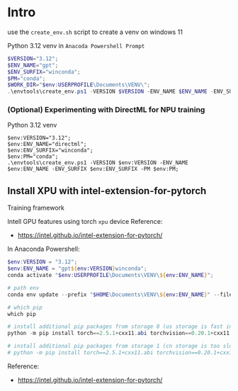 # Intro

use the `create_env.sh` script to create a venv on windows 11

Python 3.12 venv in `Anacoda Powershell Prompt`
```powershell
$VERSION="3.12";
$ENV_NAME="gpt";
$ENV_SURFIX="winconda";
$PM="conda";
$WORK_DIR="$env:USERPROFILE\Documents\VENV\";
.\envtools\create_env.ps1 -VERSION $VERSION -ENV_NAME $ENV_NAME -ENV_SURFIX $ENV_SURFIX -PM $PM -WORK_DIR $WORK_DIR;
```

### (Optional) Experimenting with DirectML for NPU training
Python 3.12 venv
```Anaconda Powershell Prompt
$env:VERSION="3.12";
$env:ENV_NAME="directml";
$env:ENV_SURFIX="winconda";
$env:PM="conda";
.\envtools\create_env.ps1 -VERSION $env:VERSION -ENV_NAME $env:ENV_NAME -ENV_SURFIX $env:ENV_SURFIX -PM $env:PM;
```

## Install XPU with intel-extension-for-pytorch

Training framework

Intell GPU features using torch `xpu` device
Reference:
* https://intel.github.io/intel-extension-for-pytorch/

In Anaconda Powershell:

```powershell
$env:VERSION = "3.12";
$env:ENV_NAME = "gpt${env:VERSION}winconda";
conda activate "$env:USERPROFILE\Documents\VENV\${env:ENV_NAME}";

# path env
conda env update --prefix "$HOME\Documents\VENV\${env:ENV_NAME}" --file environment_winx64.yml

# which pip
which pip

# install additional pip packages from storage 0 (us storage is fast in eu)
python -m pip install torch==2.5.1+cxx11.abi torchvision==0.20.1+cxx11.abi torchaudio==2.5.1+cxx11.abi intel-extension-for-pytorch==2.5.10+xpu --extra-index-url https://pytorch-extension.intel.com/release-whl/stable/mtl/us/

# install additional pip packages from storage 1 (cn storage is too slow in eu)
# python -m pip install torch==2.5.1+cxx11.abi torchvision==0.20.1+cxx11.abi torchaudio==2.5.1+cxx11.abi intel-extension-for-pytorch==2.5.10+xpu --extra-index-url https://pytorch-extension.intel.com/release-whl/stable/mtl/cn/
```
Reference:
* https://intel.github.io/intel-extension-for-pytorch/